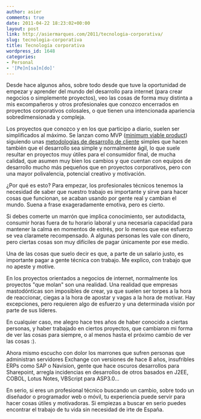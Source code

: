 ```yaml
---
author: asier
comments: true
date: 2011-04-22 18:23:02+00:00
layout: post
link: http://asiermarques.com/2011/tecnologia-corporativa/
slug: tecnologia-corporativa
title: Tecnología corporativa
wordpress_id: 1648
categories:
- Personal
- '[Pe]n[sa]n[do]'
---
```


Desde hace algunos años, sobre todo desde que tuve la oportunidad de empezar y aprender del mundo del desarrollo para internet (para crear negocios o simplemente proyectos), veo las cosas de forma muy distinta a mis excompañeros y otros profesionales que conozco encerrados en proyectos corporativos colosales, o que tienen una intencionada apariencia sobredimensionada y compleja.

Los proyectos que conozco y en los que participo a diario, suelen ser simplificados al máximo. Se lanzan como MVP ([minimum viable product](http://en.wikipedia.org/wiki/Minimum_viable_product)) siguiendo unas [metodologías de desarrollo de cliente](http://en.wikipedia.org/wiki/Steven_Gary_Blank#Customer_Development) simples que hacen también que el desarrollo sea simple y normalmente ágil, lo que suele resultar en proyectos muy útiles para el consumidor final, de mucha calidad, que asumen muy bien los cambios y que cuentan con equipos de desarrollo mucho más pequeños que en proyectos corporativos, pero con una mayor polivalencia, potencial creativo y motivación.

¿Por qué es esto? Para empezar, los profesionales técnicos tenemos la necesidad de saber que nuestro trabajo es importante y sirve para hacer cosas que funcionan, se acaban usando por gente real y cambian el mundo. Suena a frase exageradamente emotiva, pero es cierto.

Si debes comerte un marrón que implica conocimiento, ser autodidacta, consumir horas fuera de tu horario laboral y una necesaria capacidad para mantener la calma en momentos de estrés, por lo menos que ese esfuerzo se vea claramete recompensado. A algunas personas les vale con dinero, pero ciertas cosas son muy difíciles de pagar únicamente por ese medio.

Una de las cosas que suelo decir es que, a parte de un salario justo, es importante pagar a gente técnica con trabajo. Me explico, con trabajo que no apeste y motive.

En los proyectos orientados a negocios de internet, normalmente los proyectos "que molan" son una realidad. Una realidad que empresas mastodónticas son imposibles de crear, ya que suelen ser torpes a la hora de reaccionar, ciegas a la hora de apostar y vagas a la hora de motivar. Hay excepciones, pero requieren algo de esfuerzo y una determinada visión por parte de sus líderes.

En cualquier caso, me alegro hace tres años de haber conocido a ciertas personas, y haber trabajado en ciertos proyectos, que cambiaron mi forma de ver las cosas para siempre, o al menos hasta el próximo cambio de ver las cosas :).

Ahora mismo escucho con dolor los marrones que sufren personas que administran servidores Exchange con versiones de hace 8 años, insufribles ERPs como SAP o Navision, gente que hace oscuros desarrollos para Sharepoint, arregla incidencias en desarrollos de otros basados en J2EE, COBOL, Lotus Notes, VBScript para ASP3.0...

En serio, si eres un profesional técnico buscando un cambio, sobre todo un diseñador o programador web o móvil, tu experiencia puede servir para hacer cosas útiles y motivadoras. Si empiezas a buscar en serio puedes encontrar el trabajo de tu vida sin necesidad de irte de España.
